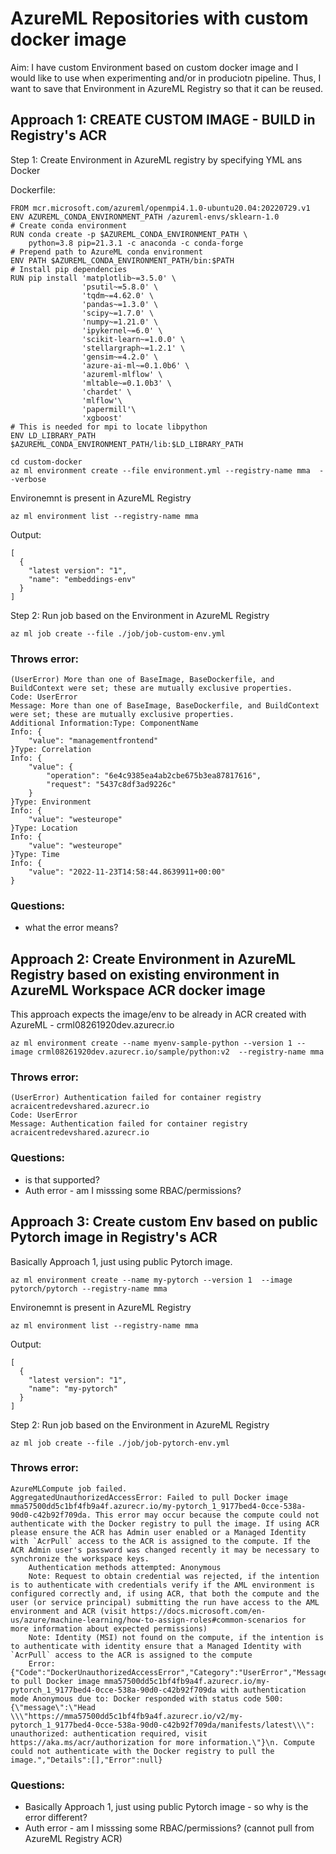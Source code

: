 # AzureML Repositories with custom docker image

Aim: I have custom Environment based on custom docker image and I would like to use when experimenting and/or in produciotn pipeline. Thus, I want to save that Environment in AzureML Registry so that it can be reused.


## Approach 1: CREATE CUSTOM IMAGE - BUILD in Registry's ACR

Step 1: Create Environment in AzureML registry by specifying YML ans Docker


Dockerfile:
```shell
FROM mcr.microsoft.com/azureml/openmpi4.1.0-ubuntu20.04:20220729.v1
ENV AZUREML_CONDA_ENVIRONMENT_PATH /azureml-envs/sklearn-1.0
# Create conda environment
RUN conda create -p $AZUREML_CONDA_ENVIRONMENT_PATH \
    python=3.8 pip=21.3.1 -c anaconda -c conda-forge
# Prepend path to AzureML conda environment
ENV PATH $AZUREML_CONDA_ENVIRONMENT_PATH/bin:$PATH
# Install pip dependencies
RUN pip install 'matplotlib~=3.5.0' \
                'psutil~=5.8.0' \
                'tqdm~=4.62.0' \
                'pandas~=1.3.0' \
                'scipy~=1.7.0' \
                'numpy~=1.21.0' \
                'ipykernel~=6.0' \
                'scikit-learn~=1.0.0' \
                'stellargraph~=1.2.1' \
                'gensim~=4.2.0' \
                'azure-ai-ml~=0.1.0b6' \
                'azureml-mlflow' \
                'mltable~=0.1.0b3' \
                'chardet' \
                'mlflow'\
                'papermill'\
                'xgboost'
# This is needed for mpi to locate libpython
ENV LD_LIBRARY_PATH $AZUREML_CONDA_ENVIRONMENT_PATH/lib:$LD_LIBRARY_PATH
```

```shell
cd custom-docker
az ml environment create --file environment.yml --registry-name mma  --verbose
```

Environemnt is present in AzureML Registry

```shell
az ml environment list --registry-name mma
```

Output:
```
[
  {
    "latest version": "1",
    "name": "embeddings-env"
  }
]
```

Step 2: Run job based on the Environment in AzureML Registry

```shell
az ml job create --file ./job/job-custom-env.yml
```

### Throws error:
```shell
(UserError) More than one of BaseImage, BaseDockerfile, and BuildContext were set; these are mutually exclusive properties.
Code: UserError
Message: More than one of BaseImage, BaseDockerfile, and BuildContext were set; these are mutually exclusive properties.
Additional Information:Type: ComponentName
Info: {
    "value": "managementfrontend"
}Type: Correlation
Info: {
    "value": {
        "operation": "6e4c9385ea4ab2cbe675b3ea87817616",
        "request": "5437c8df3ad9226c"
    }
}Type: Environment
Info: {
    "value": "westeurope"
}Type: Location
Info: {
    "value": "westeurope"
}Type: Time
Info: {
    "value": "2022-11-23T14:58:44.8639911+00:00"
}
```

### Questions:
- what the error means?


## Approach 2: Create Environment in AzureML Registry based on existing environment in AzureML Workspace ACR docker image
This approach expects the image/env to be already in ACR created with AzureML - crml08261920dev.azurecr.io 

```
az ml environment create --name myenv-sample-python --version 1 --image crml08261920dev.azurecr.io/sample/python:v2  --registry-name mma
```

### Throws error:
```
(UserError) Authentication failed for container registry acraicentredevshared.azurecr.io
Code: UserError
Message: Authentication failed for container registry acraicentredevshared.azurecr.io
```
### Questions:
- is that supported?
- Auth error - am I misssing some RBAC/permissions?



## Approach 3: Create custom Env based on public Pytorch image in Registry's ACR
Basically Approach 1, just using public Pytorch image.

```
az ml environment create --name my-pytorch --version 1  --image pytorch/pytorch --registry-name mma
```

Environemnt is present in AzureML Registry

```shell
az ml environment list --registry-name mma
```

Output:
```
[
  {
    "latest version": "1",
    "name": "my-pytorch"
  }
]
```

Step 2: Run job based on the Environment in AzureML Registry

```shell
az ml job create --file ./job/job-pytorch-env.yml
```
### Throws error:
```
AzureMLCompute job failed.
AggregatedUnauthorizedAccessError: Failed to pull Docker image mma57500dd5c1bf4fb9a4f.azurecr.io/my-pytorch_1_9177bed4-0cce-538a-90d0-c42b92f709da. This error may occur because the compute could not authenticate with the Docker registry to pull the image. If using ACR please ensure the ACR has Admin user enabled or a Managed Identity with `AcrPull` access to the ACR is assigned to the compute. If the ACR Admin user's password was changed recently it may be necessary to synchronize the workspace keys.
	Authentication methods attempted: Anonymous
	Note: Request to obtain credential was rejected, if the intention is to authenticate with credentials verify if the AML environment is configured correctly and, if using ACR, that both the compute and the user (or service principal) submitting the run have access to the AML environment and ACR (visit https://docs.microsoft.com/en-us/azure/machine-learning/how-to-assign-roles#common-scenarios for more information about expected permissions)
	Note: Identity (MSI) not found on the compute, if the intention is to authenticate with identity ensure that a Managed Identity with `AcrPull` access to the ACR is assigned to the compute
	Error: {"Code":"DockerUnauthorizedAccessError","Category":"UserError","Message":"Failed to pull Docker image mma57500dd5c1bf4fb9a4f.azurecr.io/my-pytorch_1_9177bed4-0cce-538a-90d0-c42b92f709da with authentication mode Anonymous due to: Docker responded with status code 500: {\"message\":\"Head \\\"https://mma57500dd5c1bf4fb9a4f.azurecr.io/v2/my-pytorch_1_9177bed4-0cce-538a-90d0-c42b92f709da/manifests/latest\\\": unauthorized: authentication required, visit https://aka.ms/acr/authorization for more information.\"}\n. Compute could not authenticate with the Docker registry to pull the image.","Details":[],"Error":null}
```

### Questions:
- Basically Approach 1, just using public Pytorch image - so why is the error different?
- Auth error - am I misssing some RBAC/permissions? (cannot pull from AzureML Registry ACR)

